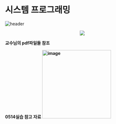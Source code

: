 # 시스템 프로그래밍

![header](https://capsule-render.vercel.app/api?type=wave&color=0:EEFF00,100:a82da8&height=300&section=header&text=System%20Pgm&animation=blinking&fontSize=60&fontColor=E1D4F6)

<div align="center">
	<img src="https://img.shields.io/badge/Ubuntu-E95420?style=flat&logo=Ubuntu&logoColor=white" />
	
</div>

<h20> <b>교수님의 pdf파일들<b> 참조 <h20>

0514실습 참고 자료
<img width="225" alt="image" src="https://github.com/Sossoh/SystemPgm/assets/128332587/be63dd53-2498-426c-a28a-c45b7fa4fda1">
